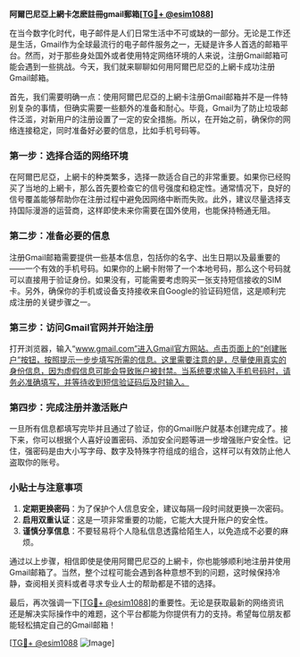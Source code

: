 **阿爾巴尼亞上網卡怎麽註冊gmail郵箱[[TG💪+ @esim1088](https://t.me/s/esim1088)]**

在当今数字化时代，电子邮件是人们日常生活中不可或缺的一部分。无论是工作还是生活，Gmail作为全球最流行的电子邮件服务之一，无疑是许多人首选的邮箱平台。然而，对于那些身处国外或者使用特定网络环境的人来说，注册Gmail邮箱可能会遇到一些挑战。今天，我们就来聊聊如何用阿爾巴尼亞的上網卡成功注册Gmail邮箱。

首先，我们需要明确一点：使用阿爾巴尼亞的上網卡注册Gmail邮箱并不是一件特别复杂的事情，但确实需要一些额外的准备和耐心。毕竟，Gmail为了防止垃圾邮件泛滥，对新用户的注册设置了一定的安全措施。所以，在开始之前，确保你的网络连接稳定，同时准备好必要的信息，比如手机号码等。

### 第一步：选择合适的网络环境

在阿爾巴尼亞，上網卡的种类繁多，选择一款适合自己的非常重要。如果你已经购买了当地的上網卡，那么首先要检查它的信号强度和稳定性。通常情况下，良好的信号覆盖能够帮助你在注册过程中避免因网络中断而失败。此外，建议尽量选择支持国际漫游的运营商，这样即使未来你需要在国外使用，也能保持畅通无阻。

### 第二步：准备必要的信息

注册Gmail邮箱需要提供一些基本信息，包括你的名字、出生日期以及最重要的——一个有效的手机号码。如果你的上網卡附带了一个本地号码，那么这个号码就可以直接用于验证身份。如果没有，可能需要考虑购买一张支持短信接收的SIM卡。另外，确保你的手机或设备支持接收来自Google的验证码短信，这是顺利完成注册的关键步骤之一。

### 第三步：访问Gmail官网并开始注册

打开浏览器，输入“www.gmail.com”进入Gmail官方网站。点击页面上的“创建账户”按钮，按照提示一步步填写所需的信息。这里需要注意的是，尽量使用真实的身份信息，因为虚假信息可能会导致账户被封禁。当系统要求输入手机号码时，请务必准确填写，并等待收到短信验证码后及时输入。

### 第四步：完成注册并激活账户

一旦所有信息都填写完毕并且通过了验证，你的Gmail账户就基本创建完成了。接下来，你可以根据个人喜好设置密码、添加安全问题等进一步增强账户安全性。记住，强密码是由大小写字母、数字及特殊字符组成的组合，这样可以有效防止他人盗取你的账号。

### 小贴士与注意事项

1. **定期更换密码**：为了保护个人信息安全，建议每隔一段时间就更换一次密码。
2. **启用双重认证**：这是一项非常重要的功能，它能大大提升账户的安全性。
3. **谨慎分享信息**：不要轻易将个人隐私信息透露给陌生人，以免造成不必要的麻烦。

通过以上步骤，相信即使是使用阿爾巴尼亞的上網卡，你也能够顺利地注册并使用Gmail邮箱了。当然，整个过程可能会遇到各种意想不到的问题，这时候保持冷静，查阅相关资料或者寻求专业人士的帮助都是不错的选择。

最后，再次强调一下[[TG💪+ @esim1088](https://t.me/s/esim1088)]的重要性。无论是获取最新的网络资讯还是解决实际操作中的难题，这个平台都能为你提供有力的支持。希望每位朋友都能轻松搞定自己的Gmail邮箱！

[[TG💪+ @esim1088](https://t.me/s/esim1088) ![Image](https://i.postimg.cc/4NQfJmqS/Snipaste-2025-05-13-00-14-12.png)]